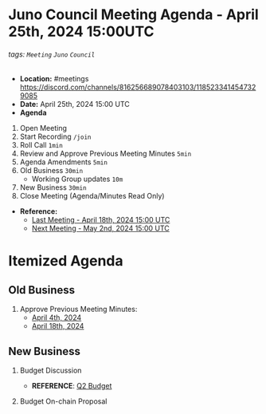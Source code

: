 # Juno Council Meeting Agenda - April 25th, 2024 15:00UTC

###### tags: `Meeting` `Juno` `Council`

- **Location:** #meetings https://discord.com/channels/816256689078403103/1185233414547329085
- **Date:** April 25th, 2024 15:00 UTC
- **Agenda**

1. Open Meeting
1. Start Recording `/join`
1. Roll Call `1min`
1. Review and Approve Previous Meeting Minutes `5min`
1. Agenda Amendments `5min`
1. Old Business `30min`
   - Working Group updates `10m`
1. New Business `30min`
1. Close Meeting (Agenda/Minutes Read Only)

- **Reference:** 
  - [Last Meeting - April 18th, 2024 15:00 UTC](./20240425-Meeting-Public-Agenda.md)
  - [Next Meeting - May 2nd, 2024 15:00 UTC]()

# Itemized Agenda

## Old Business

1. Approve Previous Meeting Minutes:
    - [April 4th, 2024](./20240404-Meeting-Public-Minutes.md)
    - [April 18th, 2024](./20240425-Meeting-Public-Agenda.md)

## New Business

1. Budget Discussion
    - **REFERENCE**: [Q2 Budget](https://docs.google.com/spreadsheets/d/1v-Vx-7zDri1zLdCgEKyF3P85YylLRJKEykcUrRcDTzM)

1. Budget On-chain Proposal